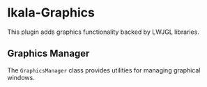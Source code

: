 # Ikala-Graphics

This plugin adds graphics functionality backed by LWJGL libraries.

## Graphics Manager

The `GraphicsManager` class provides utilities for managing graphical 
windows.